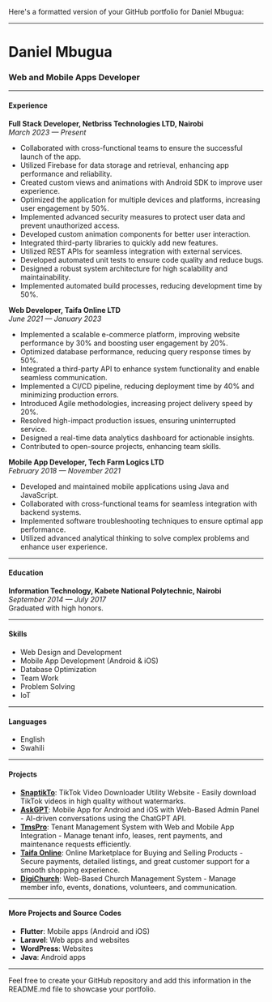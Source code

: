 <!--- - 👋 Hi, I’m @DanTech-logics
- 👀 I’m interested in ...
- 🌱 I’m currently learning ...
- 💞️ I’m looking to collaborate on ...
- 📫 How to reach me ...
- 😄 Pronouns: ...
- ⚡ Fun fact: ... --->

Here's a formatted version of your GitHub portfolio for Daniel Mbugua:

---

# Daniel Mbugua

### Web and Mobile Apps Developer

---

#### Experience

**Full Stack Developer, Netbriss Technologies LTD, Nairobi**  
*March 2023 — Present*
- Collaborated with cross-functional teams to ensure the successful launch of the app.
- Utilized Firebase for data storage and retrieval, enhancing app performance and reliability.
- Created custom views and animations with Android SDK to improve user experience.
- Optimized the application for multiple devices and platforms, increasing user engagement by 50%.
- Implemented advanced security measures to protect user data and prevent unauthorized access.
- Developed custom animation components for better user interaction.
- Integrated third-party libraries to quickly add new features.
- Utilized REST APIs for seamless integration with external services.
- Developed automated unit tests to ensure code quality and reduce bugs.
- Designed a robust system architecture for high scalability and maintainability.
- Implemented automated build processes, reducing development time by 50%.

**Web Developer, Taifa Online LTD**  
*June 2021 — January 2023*
- Implemented a scalable e-commerce platform, improving website performance by 30% and boosting user engagement by 20%.
- Optimized database performance, reducing query response times by 50%.
- Integrated a third-party API to enhance system functionality and enable seamless communication.
- Implemented a CI/CD pipeline, reducing deployment time by 40% and minimizing production errors.
- Introduced Agile methodologies, increasing project delivery speed by 20%.
- Resolved high-impact production issues, ensuring uninterrupted service.
- Designed a real-time data analytics dashboard for actionable insights.
- Contributed to open-source projects, enhancing team skills.

**Mobile App Developer, Tech Farm Logics LTD**  
*February 2018 — November 2021*
- Developed and maintained mobile applications using Java and JavaScript.
- Collaborated with cross-functional teams for seamless integration with backend systems.
- Implemented software troubleshooting techniques to ensure optimal app performance.
- Utilized advanced analytical thinking to solve complex problems and enhance user experience.

---

#### Education

**Information Technology, Kabete National Polytechnic, Nairobi**  
*September 2014 — July 2017*  
Graduated with high honors.

---

#### Skills

- Web Design and Development
- Mobile App Development (Android & iOS)
- Database Optimization
- Team Work
- Problem Solving
- IoT

---

#### Languages

- English
- Swahili

---

#### Projects

- **[SnaptikTo](https://snaptikto.app)**: TikTok Video Downloader Utility Website - Easily download TikTok videos in high quality without watermarks.
- **[AskGPT](https://digilinesol.com)**: Mobile App for Android and iOS with Web-Based Admin Panel - AI-driven conversations using the ChatGPT API.
- **[TmsPro](http://tmspro.co.ke)**: Tenant Management System with Web and Mobile App Integration - Manage tenant info, leases, rent payments, and maintenance requests efficiently.
- **[Taifa Online](http://taifaonline.com)**: Online Marketplace for Buying and Selling Products - Secure payments, detailed listings, and great customer support for a smooth shopping experience.
- **[DigiChurch](http://techfarmlogics.com/church)**: Web-Based Church Management System - Manage member info, events, donations, volunteers, and communication.

---

#### More Projects and Source Codes

- **Flutter**: Mobile apps (Android and iOS)
- **Laravel**: Web apps and websites
- **WordPress**: Websites
- **Java**: Android apps

---

Feel free to create your GitHub repository and add this information in the README.md file to showcase your portfolio.

<!---
DanTech-logics/DanTech-logics is a ✨ special ✨ repository because its `README.md` (this file) appears on your GitHub profile.
You can click the Preview link to take a look at your changes.
--->
